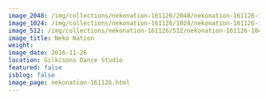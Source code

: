```yaml
---
image_2048: /img/collections/nekonation-161126/2048/nekonation-161126-104.jpg
image_1024: /img/collections/nekonation-161126/1024/nekonation-161126-104.jpg
image_512: /img/collections/nekonation-161126/512/nekonation-161126-104.jpg
image_title: Neko Nation
weight: 
image_date: 2016-11-26
location: Gilkisons Dance Studio
featured: false
isblog: false
image_page: nekonation-161126.html
---
```

